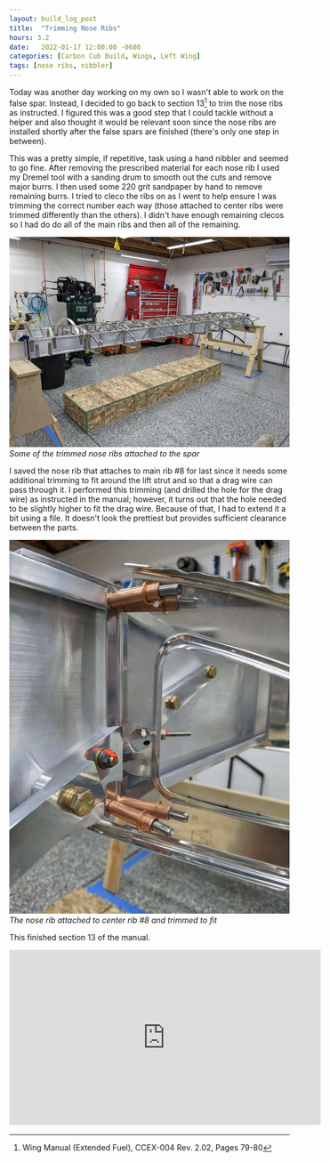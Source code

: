 ```yaml
---
layout: build_log_post
title:  "Trimming Nose Ribs"
hours: 3.2
date:   2022-01-17 12:00:00 -0600
categories: [Carbon Cub Build, Wings, Left Wing]
tags: [nose ribs, nibbler]
---
```


Today was another day working on my own so I wasn't able to work on the false spar. Instead, I decided to go back to section 13[^section-13-ref] to trim the nose ribs as instructed. I figured this was a good step that I could tackle without a helper and also thought it would be relevant soon since the nose ribs are installed shortly after the false spars are finished (there's only one step in between).

This was a pretty simple, if repetitive, task using a hand nibbler and seemed to go fine. After removing the prescribed material for each nose rib I used my Dremel tool with a sanding drum to smooth out the cuts and remove major burrs. I then used some 220 grit sandpaper by hand to remove remaining burrs. I tried to cleco the ribs on as I went to help ensure I was trimming the correct number each way (those attached to center ribs were trimmed differently than the others). I didn't have enough remaining clecos so I had do do all of the main ribs and then all of the remaining.

![Desktop View](/assets/img/posts/2022/2022-01-17-trimming-nose-ribs/nose_ribs_attached.jpg)
_Some of the trimmed nose ribs attached to the spar_

I saved the nose rib that attaches to main rib #8 for last since it needs some additional trimming to fit around the lift strut and so that a drag wire can pass through it. I performed this trimming (and drilled the hole for the drag wire) as instructed in the manual; however, it turns out that the hole needed to be slightly higher to fit the drag wire. Because of that, I had to extend it a bit using a file. It doesn't look the prettiest but provides sufficient clearance between the parts.

![Desktop View](/assets/img/posts/2022/2022-01-17-trimming-nose-ribs/nose_rib_8.jpg)
_The nose rib attached to center rib #8 and trimmed to fit_

This finished section 13 of the manual.


<iframe width="560" height="315" src="https://www.youtube.com/embed/O1BESV5Qovs" title="YouTube video player" frameborder="0" allow="accelerometer; autoplay; clipboard-write; encrypted-media; gyroscope; picture-in-picture" allowfullscreen></iframe>

[^section-13-ref]: Wing Manual (Extended Fuel), CCEX-004 Rev. 2.02, Pages 79-80